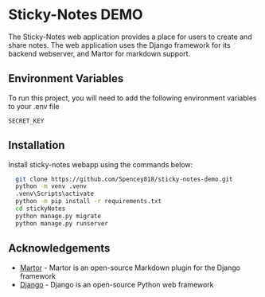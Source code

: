 # Sticky-Notes  DEMO

The Sticky-Notes web application provides a place for users to create and share notes. The web application uses the Django framework for its backend webserver, and Martor for markdown support.

## Environment Variables

To run this project, you will need to add the following environment variables to your .env file

`SECRET_KEY`

## Installation

Install sticky-notes webapp using the commands below:

```bash
  git clone https://github.com/Spencey818/sticky-notes-demo.git
  python -m venv .venv
  .venv\Scripts\activate
  python -m pip install -r requirements.txt
  cd stickyNotes
  python manage.py migrate
  python manage.py runserver
```
    
## Acknowledgements

 - [Martor](https://github.com/agusmakmun/django-markdown-editor) - Martor is an open-source Markdown plugin for the Django framework
 - [Django](https://www.djangoproject.com/) - Django is an open-source Python web framework
